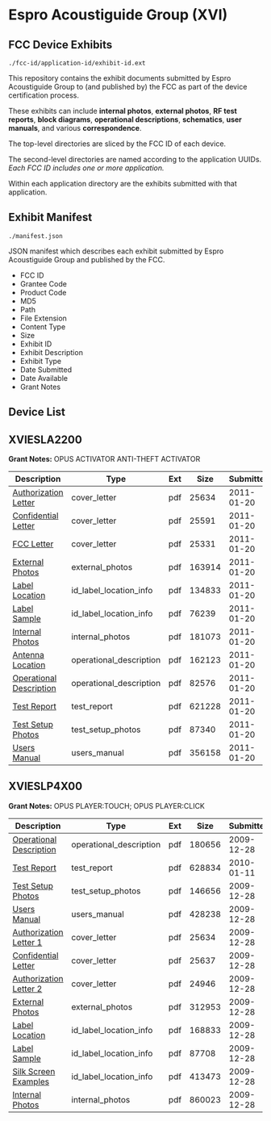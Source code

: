 # Espro Acoustiguide Group (XVI)
## FCC Device Exhibits

```
./fcc-id/application-id/exhibit-id.ext
```

This repository contains the exhibit documents submitted by Espro Acoustiguide Group to (and published by) the FCC as part of the device certification process.

These exhibits can include **internal photos**, **external photos**, **RF test reports**, **block diagrams**, **operational descriptions**, **schematics**, **user manuals**, and various **correspondence**.

The top-level directories are sliced by the FCC ID of each device.

The second-level directories are named according to the application UUIDs. *Each FCC ID includes one or more application.*

Within each application directory are the exhibits submitted with that application. 

## Exhibit Manifest

```
./manifest.json
```

JSON manifest which describes each exhibit submitted by Espro Acoustiguide Group and published by the FCC.

- FCC ID
- Grantee Code
- Product Code
- MD5
- Path
- File Extension
- Content Type
- Size
- Exhibit ID
- Exhibit Description
- Exhibit Type
- Date Submitted
- Date Available
- Grant Notes

## Device List
## XVIESLA2200
**Grant Notes:** OPUS ACTIVATOR ANTI-THEFT ACTIVATOR

| Description | Type | Ext | Size | Submitted | Available |
| ----------- | ---- | --- | ---- | --------- | --------- |
| [Authorization Letter](XVIESLA2200/09693f95004bd20c2157708f707900d6/1407117.pdf) | cover_letter | pdf | 25634 | 2011-01-20 | 2011-01-24 |
| [Confidential Letter](XVIESLA2200/09693f95004bd20c2157708f707900d6/1407119.pdf) | cover_letter | pdf | 25591 | 2011-01-20 | 2011-01-24 |
| [FCC Letter](XVIESLA2200/09693f95004bd20c2157708f707900d6/1407122.pdf) | cover_letter | pdf | 25331 | 2011-01-20 | 2011-01-24 |
| [External Photos](XVIESLA2200/09693f95004bd20c2157708f707900d6/1407121.pdf) | external_photos | pdf | 163914 | 2011-01-20 | 2011-01-24 |
| [Label Location](XVIESLA2200/09693f95004bd20c2157708f707900d6/1407124.pdf) | id_label_location_info | pdf | 134833 | 2011-01-20 | 2011-01-24 |
| [Label Sample](XVIESLA2200/09693f95004bd20c2157708f707900d6/1407125.pdf) | id_label_location_info | pdf | 76239 | 2011-01-20 | 2011-01-24 |
| [Internal Photos](XVIESLA2200/09693f95004bd20c2157708f707900d6/1407123.pdf) | internal_photos | pdf | 181073 | 2011-01-20 | 2011-01-24 |
| [Antenna Location](XVIESLA2200/09693f95004bd20c2157708f707900d6/1407118.pdf) | operational_description | pdf | 162123 | 2011-01-20 | 2011-01-24 |
| [Operational Description](XVIESLA2200/09693f95004bd20c2157708f707900d6/1407126.pdf) | operational_description | pdf | 82576 | 2011-01-20 | 2011-01-24 |
| [Test Report](XVIESLA2200/09693f95004bd20c2157708f707900d6/1407120.pdf) | test_report | pdf | 621228 | 2011-01-20 | 2011-01-24 |
| [Test Setup Photos](XVIESLA2200/09693f95004bd20c2157708f707900d6/1407128.pdf) | test_setup_photos | pdf | 87340 | 2011-01-20 | 2011-01-24 |
| [Users Manual](XVIESLA2200/09693f95004bd20c2157708f707900d6/1407129.pdf) | users_manual | pdf | 356158 | 2011-01-20 | 2011-01-24 |
## XVIESLP4X00
**Grant Notes:** OPUS PLAYER:TOUCH; OPUS PLAYER:CLICK

| Description | Type | Ext | Size | Submitted | Available |
| ----------- | ---- | --- | ---- | --------- | --------- |
| [Operational Description](XVIESLP4X00/fc5b8e58c0c8cd67b0fc155c712bb812/1219632.pdf) | operational_description | pdf | 180656 | 2009-12-28 | 2009-12-30 |
| [Test Report](XVIESLP4X00/fc5b8e58c0c8cd67b0fc155c712bb812/1225545.pdf) | test_report | pdf | 628834 | 2010-01-11 | 2009-12-30 |
| [Test Setup Photos](XVIESLP4X00/fc5b8e58c0c8cd67b0fc155c712bb812/1219635.pdf) | test_setup_photos | pdf | 146656 | 2009-12-28 | 2009-12-30 |
| [Users Manual](XVIESLP4X00/fc5b8e58c0c8cd67b0fc155c712bb812/1219633.pdf) | users_manual | pdf | 428238 | 2009-12-28 | 2009-12-30 |
| [Authorization Letter 1](XVIESLP4X00/fc5b8e58c0c8cd67b0fc155c712bb812/1219624.pdf) | cover_letter | pdf | 25634 | 2009-12-28 | 2009-12-30 |
| [Confidential Letter](XVIESLP4X00/fc5b8e58c0c8cd67b0fc155c712bb812/1219625.pdf) | cover_letter | pdf | 25637 | 2009-12-28 | 2009-12-30 |
| [Authorization Letter 2](XVIESLP4X00/fc5b8e58c0c8cd67b0fc155c712bb812/1219629.pdf) | cover_letter | pdf | 24946 | 2009-12-28 | 2009-12-30 |
| [External Photos](XVIESLP4X00/fc5b8e58c0c8cd67b0fc155c712bb812/1219627.pdf) | external_photos | pdf | 312953 | 2009-12-28 | 2009-12-30 |
| [Label Location](XVIESLP4X00/fc5b8e58c0c8cd67b0fc155c712bb812/1219630.pdf) | id_label_location_info | pdf | 168833 | 2009-12-28 | 2009-12-30 |
| [Label Sample](XVIESLP4X00/fc5b8e58c0c8cd67b0fc155c712bb812/1219631.pdf) | id_label_location_info | pdf | 87708 | 2009-12-28 | 2009-12-30 |
| [Silk Screen Examples](XVIESLP4X00/fc5b8e58c0c8cd67b0fc155c712bb812/1219634.pdf) | id_label_location_info | pdf | 413473 | 2009-12-28 | 2009-12-30 |
| [Internal Photos](XVIESLP4X00/fc5b8e58c0c8cd67b0fc155c712bb812/1219628.pdf) | internal_photos | pdf | 860023 | 2009-12-28 | 2009-12-30 |
